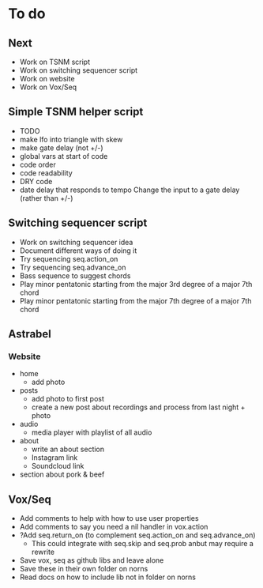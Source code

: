 # To do

## Next
- Work on TSNM script
- Work on switching sequencer script
- Work on website
- Work on Vox/Seq

## Simple TSNM helper script
- TODO
- make lfo into triangle with skew
- make gate delay (not +/-)
- global vars at start of code
- code order
- code readability
- DRY code
- date delay that responds to tempo
 Change the input to a gate delay (rather than +/-)

## Switching sequencer script
- Work on switching sequencer idea
- Document different ways of doing it
- Try sequencing seq.action_on
- Try sequencing seq.advance_on
- Bass sequence to suggest chords
- Play minor pentatonic starting from the major 3rd degree of a major 7th chord
- Play minor pentatonic starting from the major 7th degree of a major 7th chord

## Astrabel
### Website
- home
  - add photo
- posts
  - add photo to first post
  - create a new post about recordings and process from last night + photo
- audio
  - media player with playlist of all audio
- about
  - write an about section
  - Instagram link
  - Soundcloud link
- section about pork & beef

## Vox/Seq
- Add comments to help with how to use user properties
- Add comments to say you need a nil handler in vox.action
- ?Add seq.return_on (to complement seq.action_on and seq.advance_on)
  - This could integrate with seq.skip and seq.prob anbut may require a rewrite
- Save vox, seq as github libs and leave alone
- Save these in their own folder on norns
- Read docs on how to include lib not in folder on norns
